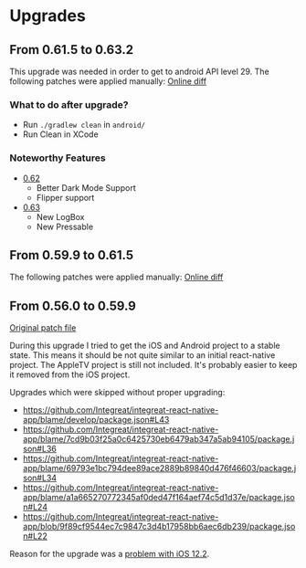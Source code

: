 # Upgrades

## From 0.61.5 to 0.63.2

This upgrade was needed in order to get to android API level 29.
The following patches were applied manually: [Online diff](https://react-native-community.github.io/upgrade-helper/?from=0.61.5&to=0.63.0)

### What to do after upgrade?

- Run `./gradlew clean` in `android/`
- Run Clean in XCode

### Noteworthy Features

- [0.62](https://reactnative.dev/blog/2020/03/26/version-0.62)
  - Better Dark Mode Support
  - Flipper support
- [0.63](https://reactnative.dev/blog/2020/07/06/version-0.63)
  - New LogBox
  - New Pressable

## From 0.59.9 to 0.61.5

The following patches were applied manually: [Online diff](https://react-native-community.github.io/upgrade-helper/?from=0.59.9&to=0.61.5)

## From 0.56.0 to 0.59.9

[Original patch file](https://raw.githubusercontent.com/react-native-community/rn-diff-purge/diffs/diffs/0.56.0..0.59.9.diff)

During this upgrade I tried to get the iOS and Android project to a stable state. This means it should be not quite
similar to an initial react-native project.
The AppleTV project is still not included. It's probably easier to keep it removed from the iOS project.

Upgrades which were skipped without proper upgrading:

- https://github.com/Integreat/integreat-react-native-app/blame/develop/package.json#L43
- https://github.com/Integreat/integreat-react-native-app/blame/7cd9b03f25a0c6425730eb6479ab347a5ab94105/package.json#L36
- https://github.com/Integreat/integreat-react-native-app/blame/69793e1bc794dee89ace2889b89840d476f46603/package.json#L34
- https://github.com/Integreat/integreat-react-native-app/blame/a1a665270772345af0ded47f164aef74c5d1d37e/package.json#L24
- https://github.com/Integreat/integreat-react-native-app/blob/9f89cf9544ec7c9847c3d4b17958bb6aec6db239/package.json#L22

Reason for the upgrade was a [problem with iOS 12.2](https://github.com/react-native-kit/react-native-track-player/issues/513).
